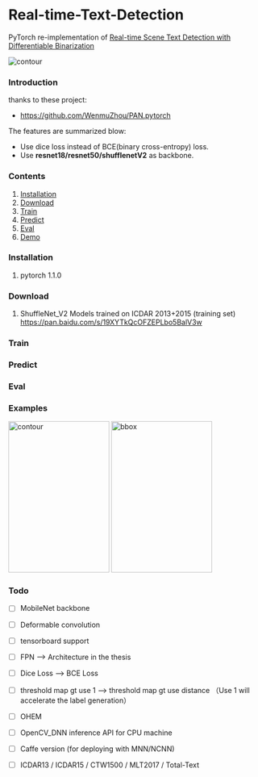 # Real-time-Text-Detection
PyTorch re-implementation of [Real-time Scene Text Detection with Differentiable Binarization](https://arxiv.org/abs/1911.08947)

<img src="https://github.com/SURFZJY/Real-time-Text-Detection/blob/master/demo/dbnet.png" alt="contour" >

### Introduction

thanks to these project:

- https://github.com/WenmuZhou/PAN.pytorch

The features are summarized blow:

+ Use dice loss instead of BCE(binary cross-entropy) loss.
+ Use **resnet18/resnet50/shufflenetV2** as backbone.  

### Contents
1. [Installation](#installation)
2. [Download](#download)
3. [Train](#train)
4. [Predict](#predict)
5. [Eval](#eval)
6. [Demo](#demo)


### Installation
1. pytorch 1.1.0
 
### Download
1. ShuffleNet_V2 Models trained on ICDAR 2013+2015 (training set) 
https://pan.baidu.com/s/19XYTkQcOFZEPLbo5BalV3w

### Train

### Predict

### Eval

### Examples

<img src="https://github.com/SURFZJY/Real-time-Text-Detection/blob/master/demo/contour.png" width = "200" height = "300" alt="contour" >

<img src="https://github.com/SURFZJY/Real-time-Text-Detection/blob/master/demo/bbox.png" width = "200" height = "300" alt="bbox" >

### Todo

- [ ] MobileNet backbone

- [ ] Deformable convolution

- [ ] tensorboard support

- [ ] FPN --> Architecture in the thesis

- [ ] Dice Loss --> BCE Loss

- [ ] threshold map gt use 1 --> threshold map gt use distance （Use 1 will accelerate the label generation）

- [ ] OHEM 

- [ ] OpenCV_DNN inference API for CPU machine

- [ ] Caffe version (for deploying with MNN/NCNN)

- [ ] ICDAR13 / ICDAR15 / CTW1500 / MLT2017 / Total-Text 
